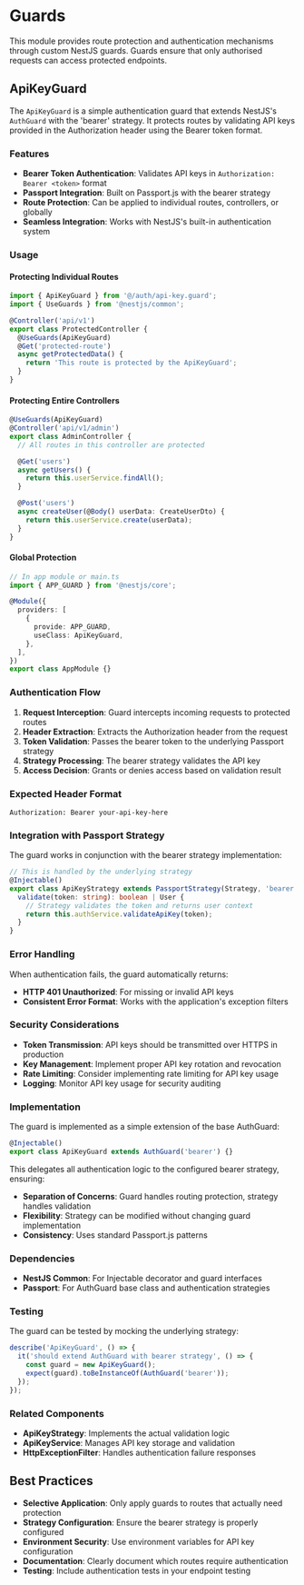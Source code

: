 # Guards

This module provides route protection and authentication mechanisms through custom NestJS guards. Guards ensure that only authorised requests can access protected endpoints.

## ApiKeyGuard

The `ApiKeyGuard` is a simple authentication guard that extends NestJS's `AuthGuard` with the 'bearer' strategy. It protects routes by validating API keys provided in the Authorization header using the Bearer token format.

### Features

- **Bearer Token Authentication**: Validates API keys in `Authorization: Bearer <token>` format
- **Passport Integration**: Built on Passport.js with the bearer strategy
- **Route Protection**: Can be applied to individual routes, controllers, or globally
- **Seamless Integration**: Works with NestJS's built-in authentication system

### Usage

#### Protecting Individual Routes

```typescript
import { ApiKeyGuard } from '@/auth/api-key.guard';
import { UseGuards } from '@nestjs/common';

@Controller('api/v1')
export class ProtectedController {
  @UseGuards(ApiKeyGuard)
  @Get('protected-route')
  async getProtectedData() {
    return 'This route is protected by the ApiKeyGuard';
  }
}
```

#### Protecting Entire Controllers

```typescript
@UseGuards(ApiKeyGuard)
@Controller('api/v1/admin')
export class AdminController {
  // All routes in this controller are protected

  @Get('users')
  async getUsers() {
    return this.userService.findAll();
  }

  @Post('users')
  async createUser(@Body() userData: CreateUserDto) {
    return this.userService.create(userData);
  }
}
```

#### Global Protection

```typescript
// In app module or main.ts
import { APP_GUARD } from '@nestjs/core';

@Module({
  providers: [
    {
      provide: APP_GUARD,
      useClass: ApiKeyGuard,
    },
  ],
})
export class AppModule {}
```

### Authentication Flow

1. **Request Interception**: Guard intercepts incoming requests to protected routes
2. **Header Extraction**: Extracts the Authorization header from the request
3. **Token Validation**: Passes the bearer token to the underlying Passport strategy
4. **Strategy Processing**: The bearer strategy validates the API key
5. **Access Decision**: Grants or denies access based on validation result

### Expected Header Format

```http
Authorization: Bearer your-api-key-here
```

### Integration with Passport Strategy

The guard works in conjunction with the bearer strategy implementation:

```typescript
// This is handled by the underlying strategy
@Injectable()
export class ApiKeyStrategy extends PassportStrategy(Strategy, 'bearer') {
  validate(token: string): boolean | User {
    // Strategy validates the token and returns user context
    return this.authService.validateApiKey(token);
  }
}
```

### Error Handling

When authentication fails, the guard automatically returns:

- **HTTP 401 Unauthorized**: For missing or invalid API keys
- **Consistent Error Format**: Works with the application's exception filters

### Security Considerations

- **Token Transmission**: API keys should be transmitted over HTTPS in production
- **Key Management**: Implement proper API key rotation and revocation
- **Rate Limiting**: Consider implementing rate limiting for API key usage
- **Logging**: Monitor API key usage for security auditing

### Implementation

The guard is implemented as a simple extension of the base AuthGuard:

```typescript
@Injectable()
export class ApiKeyGuard extends AuthGuard('bearer') {}
```

This delegates all authentication logic to the configured bearer strategy, ensuring:

- **Separation of Concerns**: Guard handles routing protection, strategy handles validation
- **Flexibility**: Strategy can be modified without changing guard implementation
- **Consistency**: Uses standard Passport.js patterns

### Dependencies

- **NestJS Common**: For Injectable decorator and guard interfaces
- **Passport**: For AuthGuard base class and authentication strategies

### Testing

The guard can be tested by mocking the underlying strategy:

```typescript
describe('ApiKeyGuard', () => {
  it('should extend AuthGuard with bearer strategy', () => {
    const guard = new ApiKeyGuard();
    expect(guard).toBeInstanceOf(AuthGuard('bearer'));
  });
});
```

### Related Components

- **ApiKeyStrategy**: Implements the actual validation logic
- **ApiKeyService**: Manages API key storage and validation
- **HttpExceptionFilter**: Handles authentication failure responses

## Best Practices

- **Selective Application**: Only apply guards to routes that actually need protection
- **Strategy Configuration**: Ensure the bearer strategy is properly configured
- **Environment Security**: Use environment variables for API key configuration
- **Documentation**: Clearly document which routes require authentication
- **Testing**: Include authentication tests in your endpoint testing
